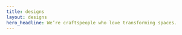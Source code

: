 ```yaml
---
title: designs
layout: designs
hero_headline: We’re craftspeople who love transforming spaces.
---
```

